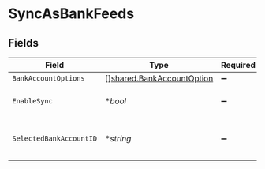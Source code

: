# SyncAsBankFeeds


## Fields

| Field                                                                         | Type                                                                          | Required                                                                      | Description                                                                   |
| ----------------------------------------------------------------------------- | ----------------------------------------------------------------------------- | ----------------------------------------------------------------------------- | ----------------------------------------------------------------------------- |
| `BankAccountOptions`                                                          | [][shared.BankAccountOption](../../../pkg/models/shared/bankaccountoption.md) | :heavy_minus_sign:                                                            | N/A                                                                           |
| `EnableSync`                                                                  | **bool*                                                                       | :heavy_minus_sign:                                                            | True if bank feeds sync is enabled.                                           |
| `SelectedBankAccountID`                                                       | **string*                                                                     | :heavy_minus_sign:                                                            | The bank account ID being synced.                                             |